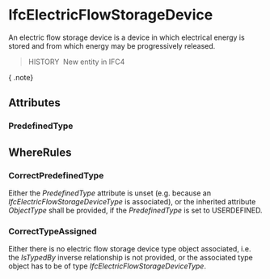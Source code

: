 # IfcElectricFlowStorageDevice

An electric flow storage device is a device in which electrical energy is stored and from which energy may be progressively released.

> HISTORY&nbsp; New entity in IFC4

{ .note}
>

## Attributes

### PredefinedType


## WhereRules

### CorrectPredefinedType
Either the _PredefinedType_ attribute is unset (e.g. because an _IfcElectricFlowStorageDeviceType_ is associated), or the inherited attribute _ObjectType_ shall be provided, if the _PredefinedType_ is set to USERDEFINED.

### CorrectTypeAssigned
Either there is no electric flow storage device type object associated, i.e. the _IsTypedBy_ inverse relationship is not provided, or the associated type object has to be of type _IfcElectricFlowStorageDeviceType_.
